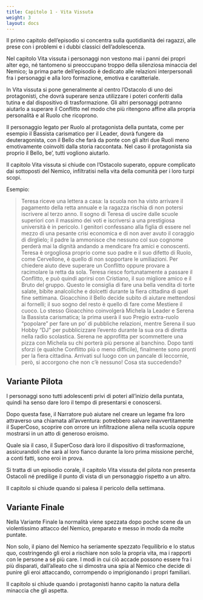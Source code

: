 ```yaml
---
title: Capitolo 1 - Vita Vissuta
weight: 3
layout: docs
---
```


Il primo capitolo dell’episodio si concentra sulla quotidianità dei ragazzi, alle prese con i problemi e i dubbi classici dell’adolescenza. 

Nel capitolo Vita vissuta i personaggi non vestono mai i panni dei propri alter ego, né tantomeno si preoccupano troppo della silenziosa minaccia del Nemico; la prima parte dell’episodio è dedicato alle relazioni interpersonali fra i personaggi e alla loro formazione, emotiva e caratteriale.

In Vita vissuta si pone generalmente al centro l’Ostacolo di uno dei protagonisti, che dovrà superare senza utilizzare i poteri conferiti dalla tutina e dal dispositivo di trasformazione. Gli altri personaggi potranno aiutarlo a superare il Conflitto nel modo che più ritengono affine alla propria personalità e al Ruolo che ricoprono. 

Il personaggio legato per Ruolo al protagonista della puntata, come per esempio il Bassista carismatico per il Leader, dovrà fungere da deuteragonista, con il Bello che farà da ponte con gli altri due Ruoli meno emotivamente coinvolti dalla storia raccontata. 
Nel caso il protagonista sia proprio il Bello, be’, tutti vogliono aiutarlo. 

Il capitolo Vita vissuta si chiude con l’Ostacolo superato, oppure complicato dai sottoposti del Nemico, infiltratisi nella vita della comunità per i loro turpi scopi.

Esempio:


> Teresa riceve una lettera a casa: la scuola non ha visto arrivare il pagamento della retta annuale e la ragazza rischia di non potersi iscrivere al terzo anno. Il sogno di Teresa di uscire dalle scuole superiori con il massimo dei voti e iscriversi a una prestigiosa università è in pericolo. 
> I genitori confessano alla figlia di essere nel mezzo di una pesante crisi economica e di non aver avuto il coraggio di dirglielo; il padre la ammonisce che nessuno col suo cognome perderà mai la dignità andando a mendicare fra amici e conoscenti.
> Teresa è orgogliosa proprio come suo padre e il suo difetto di Ruolo, come Cervellone, è quello di non sopportare le umiliazioni. Per chiedere aiuto deve superare un Conflitto oppure provare a racimolare la retta da sola. 
> Teresa riesce fortunatamente a passare il Conflitto, e può quindi aprirsi con Cristiano, il suo migliore amico e il Bruto del gruppo. Questo le consiglia di fare una bella vendita di torte salate, bibite analcoliche e dolcetti durante la fiera cittadina di quel fine settimana. Gioacchino il Bello decide subito di aiutare mettendosi ai fornelli; il suo sogno del resto è quello di fare come Mestiere il cuoco. Lo stesso Gioacchino coinvolgerà Michela la Leader e Serena la Bassista carismatica; la prima userà il suo Pregio extra-ruolo “popolare” per fare un po’ di pubbliche relazioni, mentre Serena il suo Hobby “DJ” per pubblicizzare l’evento durante la sua ora di diretta nella radio scolastica. Serena ne approfitta per scommettere una pizza con Michela su chi porterà più persone al banchino.
> Dopo tanti sforzi (e qualche Conflitto più o meno difficile), finalmente sono pronti per la fiera cittadina. Arrivati sul luogo con un pancale di leccornie, però, si accorgono che non c’è nessuno! Cosa sta succedendo?

## Variante Pilota

I personaggi sono tutti adolescenti privi di poteri all’inizio della puntata, quindi ha senso dare loro il tempo di presentarsi e conoscersi. 

Dopo questa fase, il Narratore può aiutare nel creare un legame fra loro attraverso una chiamata all’avventura: potrebbero salvare inavvertitamente il SuperCoso, scoprire con orrore un infiltrazione aliena nella scuola oppure mostrarsi in un atto di generoso eroismo.

Quale sia il caso, il SuperCoso darà loro il dispositivo di trasformazione, assicurandoli che sarà al loro fianco durante la loro prima missione perché, a conti fatti, sono eroi in prova.

Si tratta di un episodio corale, il capitolo Vita vissuta del pilota non presenta Ostacoli né predilige il punto di vista di un personaggio rispetto a un altro.

Il capitolo si chiude quando si palesa il pericolo della settimana.

 
## Variante Finale

Nella Variante Finale la normalità viene spezzata dopo poche scene da un violentissimo attacco del Nemico, preparato e messo in modo da molte puntate.

Non solo, il piano del Nemico ha seriamente spezzato l’equilibrio e lo status quo, costringendo gli eroi a rischiare non solo la propria vita, ma i rapporti con le persone a sé più care.
I modi in cui ciò accade possono essere fra i più disparati, dall’alleato che si dimostra una spia al Nemico che decide di punire gli eroi attaccando, corrompendo o imprigionando i propri familiari.

Il capitolo si chiude quando i protagonisti hanno capito la natura della minaccia che gli aspetta.